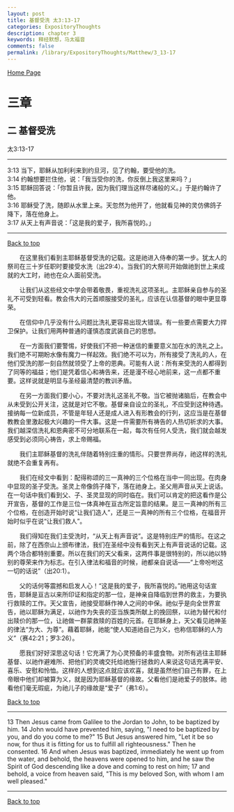 ```yaml
---
layout: post
title: 基督受洗 太3:13-17
categories: ExpositoryThoughts
description: chapter 3
keywords: 释经默想，马太福音
comments: false
permalink: /library/ExpositoryThoughts/Matthew/3_13-17
---
```

[ Home Page ]({{site.baseurl}}/index) <br>

<a name="0"></a>
# 三章 

## 二 基督受洗

太3:13-17

***

3:13 当下，耶稣从加利利来到约旦河，见了约翰，要受他的洗。<br>
3:14 约翰想要拦住他，说：「我当受你的洗，你反倒上我这里来吗？」<br>
3:15 耶稣回答说：「你暂且许我，因为我们理当这样尽诸般的义。」于是约翰许了他。<br>
3:16 耶稣受了洗，随即从水里上来。天忽然为他开了，他就看见神的灵仿佛鸽子降下，落在他身上。<br>
3:17 从天上有声音说：「这是我的爱子，我所喜悦的。」<br>

***

[Back to top](#0)

&emsp;&emsp;在这里我们看到主耶稣基督受洗的记载。这是祂进入侍奉的第一步。犹太人的祭司在三十岁任职时要接受水洗（出29:4）。当我们的大祭司开始做祂到世上来成就的大工时，祂也在众人面前受洗。

&emsp;&emsp;让我们从这些经文中学会带着敬畏，重视洗礼这项圣礼。主耶稣亲自参与的圣礼不可受到轻看。教会伟大的元首顺服接受的圣礼，应该在认信基督的眼中更显尊荣。

&emsp;&emsp;在信仰中几乎没有什么问题比洗礼更容易出现大错误。有一些要点需要大力捍卫保护。让我们用两种普通的谨慎态度武装自己的思想。

&emsp;&emsp;在一方面我们要警惕，好使我们不把一种迷信的重要意义加在水的洗礼之上。我们绝不可期盼水像有魔力一样起效。我们绝不可以为，所有接受了洗礼的人，在他们受洗的那一刻自然就领受了上帝的恩典。可能有人说：所有来受洗的人都得到了同等的福益；他们是凭着信心和祷告来，还是漫不经心地前来，这一点都不重要。这样说就是明显与圣经最清楚的教训矛盾。

&emsp;&emsp;在另一方面我们要小心，不要对洗礼这圣礼不敬。当它被抛诸脑后，在教会中从未受到公开关注，这就是对它不敬。基督亲自设立的圣礼，不应受到这种待遇。接纳每一位新成员，不管是年轻人还是成人进入有形教会的行列，这应当是在基督教教会里激起极大兴趣的一件大事。这是一件需要所有祷告的人热切祈求的大事。我们越深信洗礼和恩典密不可分地联系在一起，每次有任何人受洗，我们就会越发感受到必须同心祷告，求上帝赐福。

&emsp;&emsp;我们主耶稣基督的洗礼伴随着特别庄重的情形。只要世界尚存，祂这样的洗礼就绝不会重复再有。

&emsp;&emsp;我们在经文中看到：配得称颂的三一真神的三个位格在当中一同出现。在肉身中显现的圣子受洗。圣灵上帝像鸽子降下，落在祂身上。圣父用声音从天上说话。在一句话中我们看到父、子、圣灵显现的同时临在。我们可以肯定的把这看作是公开宣告，基督的工作是三位一体真神在亘古所定旨意的结果。是三一真神的所有三个位格，在创造开始时说“让我们造人”，还是三一真神的所有三个位格，在福音开始时似乎在说“让我们救人”。

&emsp;&emsp;我们得知在我们主受洗时，“从天上有声音说”。这是特别庄严的情形。在这之前，除了在西奈山上颁布律法，我们在圣经中没有看到天上有声音说话的记载。这两个场合都特别重要。所以在我们的天父看来，这两件事是很特别的，所以祂以特别的尊荣来作为标志。在引入律法和福音的时候，祂都亲自说话——“上帝吩咐这一切的话说”（出20:1）。

&emsp;&emsp;父的话何等震撼和启发人心！“这是我的爱子，我所喜悦的。”祂用这句话宣告，耶稣是亘古以来所印证和指定的那一位，是神亲自降临到世界的救主，为要执行救赎的工作。天父宣告，祂接受耶稣作神人之间的中保。祂似乎是向全世界宣告，祂以耶稣为满足，以祂作为失丧的亚当族类所献上的挽回祭，以祂为替代和付出赎价的那一位，让祂做一群蒙救赎的百姓的元首。在耶稣身上，天父看见祂神圣的律法“为大、为尊”。藉着耶稣，祂能“使人知道祂自己为义，也称信耶稣的人为义”（赛42:21；罗3:26）。

&emsp;&emsp;愿我们好好深思这句话！它充满了为心灵预备的丰盛食物。对所有逃往主耶稣基督、以祂作避难所、把他们的灵魂交托给祂施行拯救的人来说这句话充满平安、喜乐、安慰和怜恤。这样的人想到这点就应该欢喜，就是虽然他们自己有罪，在上帝眼中他们却被算为义，就是因为耶稣基督的缘故。父看他们是祂爱子的肢体。祂看他们毫无瑕疵，为祂儿子的缘故是“爱子”（弗1:6）。

[Back to top](#0)

***

13 Then Jesus came from Galilee to the Jordan to John, to be baptized by him. 14 John would have prevented him, saying, "I need to be baptized by you, and do you come to me?" 15 But Jesus answered him, "Let it be so now, for thus it is fitting for us to fulfill all righteousness." Then he consented. 16 And when Jesus was baptized, immediately he went up from the water, and behold, the heavens were opened to him, and he saw the Spirit of God descending like a dove and coming to rest on him; 17 and behold, a voice from heaven said, "This is my beloved Son, with whom I am well pleased."

***

[Back to top](#0)
